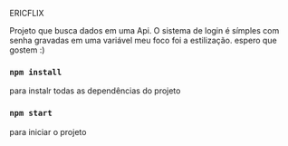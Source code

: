 ERICFLIX

Projeto que busca dados em uma Api.
O sistema de login é símples com senha gravadas em uma variável meu foco foi a estilização.
espero que gostem :)

### `npm install`
para instalr todas as dependências do projeto

### `npm start`
para iniciar o projeto

